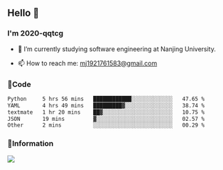 ## Hello 👋


### I'm 2020-qqtcg

- 🔭 I’m currently studying software engineering at Nanjing University. 
<!-- - 🌱 I’m currently learning MLsys and -->
<!-- - 👯 I’m looking to collaborate on ... -->
<!-- - 🤔 I’m looking for help with ... -->
<!-- - 💬 Ask me about ... -->
- 📫 How to reach me: mj1921761583@gmail.com
<!-- - 😄 Pronouns: ... -->
<!-- - ⚡ Fun fact: ... -->

### 🌱Code
<!--START_SECTION:waka-->

```txt
Python     5 hrs 56 mins   ████████████░░░░░░░░░░░░░   47.65 %
YAML       4 hrs 49 mins   █████████▓░░░░░░░░░░░░░░░   38.74 %
textmate   1 hr 20 mins    ██▓░░░░░░░░░░░░░░░░░░░░░░   10.75 %
JSON       19 mins         ▓░░░░░░░░░░░░░░░░░░░░░░░░   02.57 %
Other      2 mins          ░░░░░░░░░░░░░░░░░░░░░░░░░   00.29 %
```

<!--END_SECTION:waka-->

### 💬Information
![](https://github-readme-stats.vercel.app/api?username=2020-qqtcg&theme=buefy&hide_border=false)


<!-- <div align="center"> <img src="https://github-readme-activity-graph.vercel.app/graph?username=2020-qqtcg&theme=minimal" /> </div> -->


